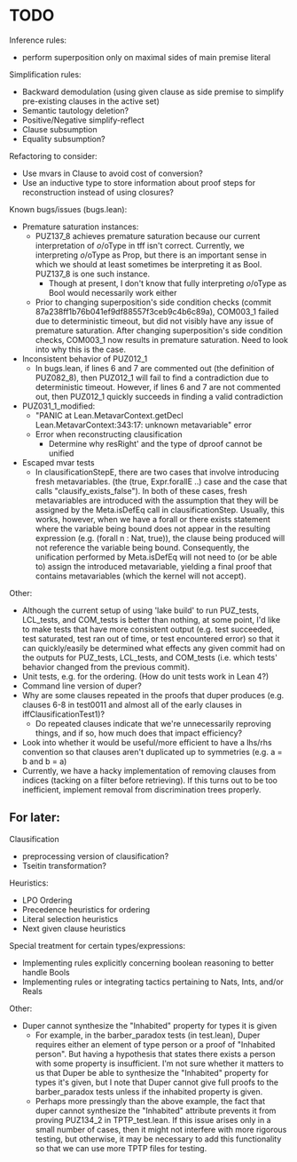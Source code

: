 # TODO

Inference rules:
- perform superposition only on maximal sides of main premise literal

Simplification rules:
- Backward demodulation (using given clause as side premise to simplify pre-existing clauses in the active set)
- Semantic tautology deletion?
- Positive/Negative simplify-reflect
- Clause subsumption
- Equality subsumption?

Refactoring to consider:
- Use mvars in Clause to avoid cost of conversion?
- Use an inductive type to store information about proof steps for reconstruction instead of using closures?

Known bugs/issues (bugs.lean):
- Premature saturation instances:
  - PUZ137_8 achieves premature saturation because our current interpretation of $o/$oType in tff isn't correct. Currently, we interpreting $o/$oType
    as Prop, but there is an important sense in which we should at least sometimes be interpreting it as Bool. PUZ137_8 is one such instance.
    - Though at present, I don't know that fully interpreting $o/$oType as Bool would necessarily work either
  - Prior to changing superposition's side condition checks (commit 87a238ff1b76b041ef9df88557f3ceb9c4b6c89a), COM003_1 failed due to deterministic
    timeout, but did not visibly have any issue of premature saturation. After changing superposition's side condition checks, COM003_1 now results
    in premature saturation. Need to look into why this is the case.
- Inconsistent behavior of PUZ012_1
  - In bugs.lean, if lines 6 and 7 are commented out (the definition of PUZ082_8), then PUZ012_1 will fail to find a contradiction due to 
    deterministic timeout. However, if lines 6 and 7 are not commented out, then PUZ012_1 quickly succeeds in finding a valid contradiction
- PUZ031_1_modified:
  - "PANIC at Lean.MetavarContext.getDecl Lean.MetavarContext:343:17: unknown metavariable" error
  - Error when reconstructing clausification
    - Determine why resRight' and the type of dproof cannot be unified
- Escaped mvar tests
  - In clausificationStepE, there are two cases that involve introducing fresh metavariables. (the (true, Expr.forallE ..) case and the case that
    calls "clausify_exists_false"). In both of these cases, fresh metavariables are introduced with the assumption that they will be assigned
    by the Meta.isDefEq call in clausificationStep. Usually, this works, however, when we have a forall or there exists statement where the variable
    being bound does not appear in the resulting expression (e.g. (forall n : Nat, true)), the clause being produced will not reference the variable
    being bound. Consequently, the unification performed by Meta.isDefEq will not need to (or be able to) assign the introduced metavariable, yielding
    a final proof that contains metavariables (which the kernel will not accept).

Other:
- Although the current setup of using 'lake build' to run PUZ_tests, LCL_tests, and COM_tests is better than nothing, at some point, I'd like to make tests
  that have more consistent output (e.g. test succeeded, test saturated, test ran out of time, or test encountered error) so that it can quickly/easily be
  determined what effects any given commit had on the outputs for PUZ_tests, LCL_tests, and COM_tests (i.e. which tests' behavior changed from the previous commit).
- Unit tests, e.g. for the ordering. (How do unit tests work in Lean 4?)
- Command line version of duper?
- Why are some clauses repeated in the proofs that duper produces (e.g. clauses 6-8 in test0011 and almost all of the early clauses in iffClausificationTest1)?
    - Do repeated clauses indicate that we're unnecessarily reproving things, and if so, how much does that impact efficiency?
- Look into whether it would be useful/more efficient to have a lhs/rhs convention so that clauses aren't duplicated up to symmetries (e.g. a = b and b = a)
- Currently, we have a hacky implementation of removing clauses from indices (tacking on a filter before retrieving). If this turns out to be too inefficient,
  implement removal from discrimination trees properly.

## For later:

Clausification
- preprocessing version of clausification?
- Tseitin transformation?

Heuristics:
- LPO Ordering
- Precedence heuristics for ordering
- Literal selection heuristics
- Next given clause heuristics

Special treatment for certain types/expressions:
- Implementing rules explicitly concerning boolean reasoning to better handle Bools
- Implementing rules or integrating tactics pertaining to Nats, Ints, and/or Reals

Other:
- Duper cannot synthesize the "Inhabited" property for types it is given 
    - For example, in the barber_paradox tests (in test.lean), Duper requires either an element of type person or a proof of "Inhabited person". But having a
      hypothesis that states there exists a person with some property is insufficient. I'm not sure whether it matters to us that Duper be able to synthesize
      the "Inhabited" property for types it's given, but I note that Duper cannot give full proofs to the barber_paradox tests unless if the inhabited property
      is given.
    - Perhaps more pressingly than the above example, the fact that duper cannot synthesize the "Inhabited" attribute prevents it from proving PUZ134_2 in TPTP_test.lean.
      If this issue arises only in a small number of cases, then it might not interfere with more rigorous testing, but otherwise, it may be necessary to add this
      functionality so that we can use more TPTP files for testing.